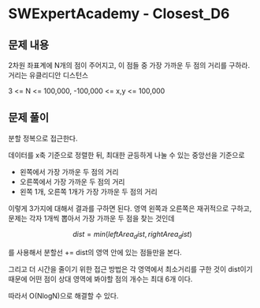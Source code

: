 # SWExpertAcademy - Closest_D6

## 문제 내용

2차원 좌표계에 N개의 점이 주어지고, 이 점들 중 가장 가까운 두 점의 거리를 구하라.
거리는 유클리디안 디스턴스

3 <= N <= 100,000, -100,000 <= x,y <= 100,000

## 문제 풀이

분할 정복으로 접근한다.

데이터를 x축 기준으로 정렬한 뒤, 최대한 균등하게 나눌 수 있는 중앙선을 기준으로

- 왼쪽에서 가장 가까운 두 점의 거리
- 오른쪽에서 가장 가까운 두 점의 거리
- 왼쪽 1개, 오른쪽 1개가 가장 가까운 두 점의 거리

이렇게 3가지에 대해서 결과를 구하면 된다.
영역 왼쪽과 오른쪽은 재귀적으로 구하고, 문제는 각자 1개씩 뽑아서 가장 가까운 두 점을 찾는 것인데

$$ dist = min(leftArea_dist, rightArea_dist)$$

를 사용해서 분할선 += dist의 영역 안에 있는 점들만을 본다.

그리고 더 시간을 줄이기 위한 접근 방법은
각 영역에서 최소거리를 구한 것이 dist이기 때문에 어떤 점이 상대 영역에 봐야할 점의 개수는 최대 6개 이다.

따라서 O(NlogN)으로 해결할 수 있다.